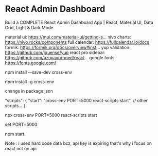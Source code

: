 # React Admin Dashboard

Build a COMPLETE React Admin Dashboard App | React, Material UI, Data Grid, Light & Dark Mode


material ui: https://mui.com/material-ui/getting-s...
nivo charts: https://nivo.rocks/components
full calendar: https://fullcalendar.io/docs
formik: https://formik.org/docs/overview#inst...
yup validation: https://github.com/jquense/yup
react pro sidebar: https://github.com/azouaoui-med/react...
google fonts: https://fonts.google.com/




npm install --save-dev cross-env

npm install -g cross-env

change in package.json

"scripts": {
  "start": "cross-env PORT=5000 react-scripts start",
  // other scripts...
}


npx cross-env PORT=5000 react-scripts start

set PORT=5000

npm start

Note : i used hard code data bcz, api key is expiring that's why i focus on react not on api 